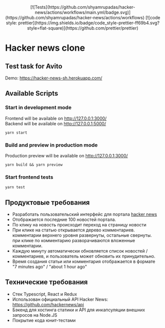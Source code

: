 <p align="center">
  [![Tests](https://github.com/shyamrupadas/hacker-news/actions/workflows/main.yml/badge.svg)](https://github.com/shyamrupadas/hacker-news/actions/workflows)
  [![code style: prettier](https://img.shields.io/badge/code_style-prettier-ff69b4.svg?style=flat-square)](https://github.com/prettier/prettier)
</p>

# Hacker news clone

## Test task for Avito

Demo: https://hacker-news-sh.herokuapp.com/

## Available Scripts

### Start in development mode

Frontend will be available on http://127.0.0.1:3000/ <br />
Backend will be available on http://127.0.0.1:5000/

```
yarn start
```

### Build and preview in production mode

Production preview will be available on http://127.0.0.1:3000/

```
yarn build && yarn preview
```

### Start frontend tests

```
yarn test
```

## Продуктовые требования 

- Разработать пользовательский интерфейс для портала [hacker news](https://news.ycombinator.com/) 
- Отображается последние 100 новостей портала.
- По клику на новость происходит переход на страницу новости
- При клике на статью открывается дерево комментариев.
комментарии верхнего уровня развернуты, остальные свернуты.
при клике по комментарию разворачиваются вложенные комментарии.
- Каждую минуту автоматически обновляется список новостей / комментариев,
и пользователь может обновить их принудительно.
- Время создания статьи или комментария отображается в формате "7 minutes ago" / "about 1 hour ago"

## Технические требования
- Стек Typescript, React и Redux
- Использован официальный API Hacker News: https://github.com/hackernews/api
- Бэкенд для хостинга статики и API для инкапсуляции внешних запросов на Node.JS
- Покрытие кода юнит-тестами
